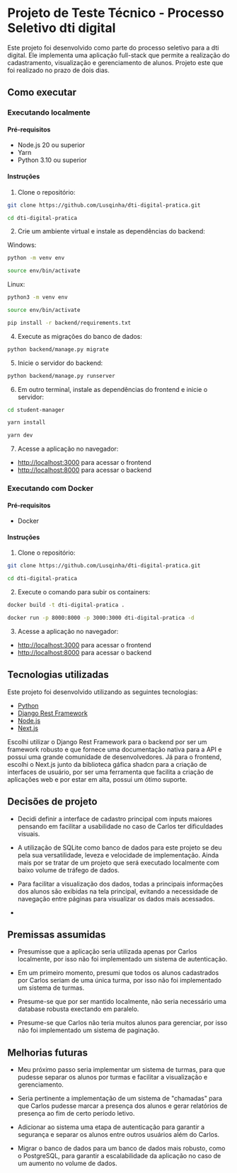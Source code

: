 # Projeto de Teste Técnico - Processo Seletivo dti digital

Este projeto foi desenvolvido como parte do processo seletivo para a dti digital. Ele implementa uma aplicação full-stack que permite a realização do cadastramento, visualização e gerenciamento de alunos. Projeto este que foi realizado no prazo de dois dias.

## Como executar

### Executando localmente

#### Pré-requisitos

- Node.js 20 ou superior
- Yarn
- Python 3.10 ou superior

#### Instruções

1. Clone o repositório:

```bash
git clone https://github.com/Lusqinha/dti-digital-pratica.git

cd dti-digital-pratica
```

2. Crie um ambiente virtual e instale as dependências do backend:

Windows:
```bash
python -m venv env

source env/bin/activate
```

Linux:
```bash
python3 -m venv env

source env/bin/activate
```


```bash
pip install -r backend/requirements.txt
```
4. Execute as migrações do banco de dados:

```bash
python backend/manage.py migrate
```

5. Inicie o servidor do backend:

```bash
python backend/manage.py runserver
```

6. Em outro terminal, instale as dependências do frontend e inicie o servidor:

```bash
cd student-manager

yarn install

yarn dev
```

7. Acesse a aplicação no navegador:

- [http://localhost:3000](http://localhost:3000) para acessar o frontend
- [http://localhost:8000](http://localhost:8000) para acessar o backend

### Executando com Docker

#### Pré-requisitos

- Docker

#### Instruções

1. Clone o repositório:

```bash
git clone https://github.com/Lusqinha/dti-digital-pratica.git

cd dti-digital-pratica
```

2. Execute o comando para subir os containers:

```bash
docker build -t dti-digital-pratica .

docker run -p 8000:8000 -p 3000:3000 dti-digital-pratica -d
```

3. Acesse a aplicação no navegador:

- [http://localhost:3000](http://localhost:3000) para acessar o frontend
- [http://localhost:8000](http://localhost:8000) para acessar o backend




## Tecnologias utilizadas

Este projeto foi desenvolvido utilizando as seguintes tecnologias:

- [Python](https://www.python.org/)
- [Django Rest Framework](https://www.django-rest-framework.org/)
- [Node.js](https://nodejs.org/)
- [Next.js](https://nextjs.org/)

Escolhi utilizar o Django Rest Framework para o backend por ser um framework robusto e que fornece uma documentação nativa para a API e possui uma grande comunidade de desenvolvedores. Já para o frontend, escolhi o Next.js junto da biblioteca gáfica shadcn para a criação de interfaces de usuário, por ser uma ferramenta que facilita a criação de aplicações web e por estar em alta, possui um ótimo suporte.

## Decisões de projeto	


- Decidi definir a interface de cadastro principal com inputs maiores pensando em facilitar a usabilidade no caso de Carlos ter dificuldades visuais.

- A utilização de SQLite como banco de dados para este projeto se deu pela sua versatilidade, leveza e velocidade de implementação. Ainda mais por se tratar de um projeto que será executado localmente com baixo volume de tráfego de dados.

- Para facilitar a visualização dos dados, todas a principais informações dos alunos são exibidas na tela principal, evitando a necessidade de navegação entre páginas para visualizar os dados mais acessados.

- 


## Premissas assumidas

- Presumisse que a aplicação seria utilizada apenas por Carlos localmente, por isso não foi implementado um sistema de autenticação.

- Em um primeiro momento, presumi que todos os alunos cadastrados por Carlos seriam de uma única turma, por isso não foi implementado um sistema de turmas.

- Presume-se que por ser mantido localmente, não seria necessário uma database robusta exectando em paralelo.

- Presume-se que Carlos não teria muitos alunos para gerenciar, por isso não foi implementado um sistema de paginação.

## Melhorias futuras

- Meu próximo passo seria implementar um sistema de turmas, para que pudesse separar os alunos por turmas e facilitar a visualização e gerenciamento.

- Seria pertinente a implementação de um sistema de "chamadas" para que Carlos pudesse marcar a presença dos alunos e gerar relatórios de presença ao fim de certo período letivo.

- Adicionar ao sistema uma etapa de autenticação para garantir a segurança e separar os alunos entre outros usuários além do Carlos.

- Migrar o banco de dados para um banco de dados mais robusto, como o PostgreSQL, para garantir a escalabilidade da aplicação no caso de um aumento no volume de dados.





